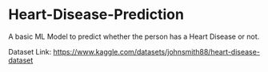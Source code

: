 # Heart-Disease-Prediction

A basic ML Model to predict whether the person has a Heart Disease or not.

Dataset Link: https://www.kaggle.com/datasets/johnsmith88/heart-disease-dataset
